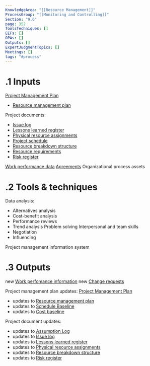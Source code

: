 ```yaml
---
KnowledgeArea: "[[Resource Management]]"
ProcessGroup: "[[Monitoring and Controlling]]"
Section: "9.6"
page: 352
ToolsTechniques: []
EEFs: []
OPAs: []
Outputs: []
ExpertJudgmentTopics: []
Meetings: []
tags: "#process"
---
```

# .1 Inputs

[Project Management Plan](Project%20Management%20Plan.md)
* [Resource management plan](Resource%20management%20plan.md)

Project documents:
* [Issue log](Issue%20log.md)
* [Lessons learned register](Lessons%20learned%20register.md)
* [Physical resource assignments](Physical%20resource%20assignments.md)
* [Project schedule](Project%20schedule.md)
* [Resource breakdown structure](Resource%20breakdown%20structure.md)
* [Resource requirements](Resource%20requirements.md)
* [Risk register](Risk%20register.md)

[Work performance data](Work%20performance%20data.md)
[Agreements](Agreements.md)
Organizational process assets

# .2 Tools & techniques
Data analysis:
* Alternatives analysis
* Cost-benefit analysis
* Performance reviews
* Trend analysis
Problem solving
Interpersonal and team skills
* Negotiation
* Influencing

Project management information system

# .3 Outputs
new [Work perfomance information](Work%20perfomance%20information.md)
new [Change requests](Change%20requests.md)

Project management plan updates: [Project Management Plan](Project%20Management%20Plan.md)
* updates to [Resource management plan](Resource%20management%20plan.md)
* updates to [Schedule Baseline](Schedule%20Baseline.md)
* updates to [Cost baseline](Cost%20baseline.md)

Project document updates:
* updates to [Assumption Log](Assumption%20Log.md)
* updates to [Issue log](Issue%20log.md)
* updates to [Lessons learned register](Lessons%20learned%20register.md)
* updates to [Physical resource assignments](Physical%20resource%20assignments.md)
* updates to [Resource breakdown structure](Resource%20breakdown%20structure.md)
* updates to [Risk register](Risk%20register.md)


